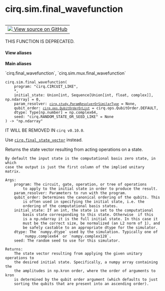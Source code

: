 <div itemscope itemtype="http://developers.google.com/ReferenceObject">
<meta itemprop="name" content="cirq.sim.final_wavefunction" />
<meta itemprop="path" content="Stable" />
</div>

# cirq.sim.final_wavefunction

<!-- Insert buttons and diff -->

<table class="tfo-notebook-buttons tfo-api" align="left">

<td>
  <a target="_blank" href="https://github.com/quantumlib/cirq/tree/master/cirq/sim/mux.py">
    <img src="https://www.tensorflow.org/images/GitHub-Mark-32px.png" />
    View source on GitHub
  </a>
</td>
</table>



THIS FUNCTION IS DEPRECATED.

<section class="expandable">
  <h4 class="showalways">View aliases</h4>
  <p>
<b>Main aliases</b>
<p>`cirq.final_wavefunction`, `cirq.sim.mux.final_wavefunction`</p>
</p>
</section>

<pre class="devsite-click-to-copy prettyprint lang-py tfo-signature-link">
<code>cirq.sim.final_wavefunction(
    program: "cirq.CIRCUIT_LIKE",
    *,
    initial_state: Union[int, Sequence[Union[int, float, complex]], np.ndarray] = 0,
    param_resolver: <a href="../../cirq/study/ParamResolverOrSimilarType.md"><code>cirq.study.ParamResolverOrSimilarType</code></a> = None,
    qubit_order: <a href="../../cirq/ops/QubitOrderOrList.md"><code>cirq.ops.QubitOrderOrList</code></a> = cirq.ops.QubitOrder.DEFAULT,
    dtype: Type[np.number] = np.complex64,
    seed: "cirq.RANDOM_STATE_OR_SEED_LIKE" = None
) -> "np.ndarray"
</code></pre>



<!-- Placeholder for "Used in" -->

IT WILL BE REMOVED IN `cirq v0.10.0`.

Use <a href="../../cirq/sim/final_state_vector.md"><code>cirq.final_state_vector</code></a> instead.

Returns the state vector resulting from acting operations on a state.

    By default the input state is the computational basis zero state, in which
    case the output is just the first column of the implied unitary matrix.

    Args:
        program: The circuit, gate, operation, or tree of operations
            to apply to the initial state in order to produce the result.
        param_resolver: Parameters to run with the program.
        qubit_order: Determines the canonical ordering of the qubits. This
            is often used in specifying the initial state, i.e. the
            ordering of the computational basis states.
        initial_state: If an int, the state is set to the computational
            basis state corresponding to this state. Otherwise  if this
            is a np.ndarray it is the full initial state. In this case it
            must be the correct size, be normalized (an L2 norm of 1), and
            be safely castable to an appropriate dtype for the simulator.
        dtype: The `numpy.dtype` used by the simulation. Typically one of
            `numpy.complex64` or `numpy.complex128`.
        seed: The random seed to use for this simulator.

    Returns:
        The state vector resulting from applying the given unitary operations to
        the desired initial state. Specifically, a numpy array containing the
        the amplitudes in np.kron order, where the order of arguments to kron
        is determined by the qubit order argument (which defaults to just
        sorting the qubits that are present into an ascending order).
    